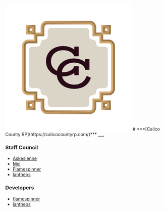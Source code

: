 <img src="https://github.com/CalicoCountyRP/.github/blob/master/logo.png" width="400" height="400">
# ***[Calico County RP](https://calicocountyrp.com/)***
___

### Staff Council
* [Askesienne](https://github.com/askesienne)
* [Mel]()
* [Flamespinner](https://GitHub.com/Flamespinner)
* [lantheos](https://GitHub.com/lantheos)

### Developers
  * [flamespinner](https://github.com/flamespinner)
  * [lantheos](https://github.com/lantheos)
